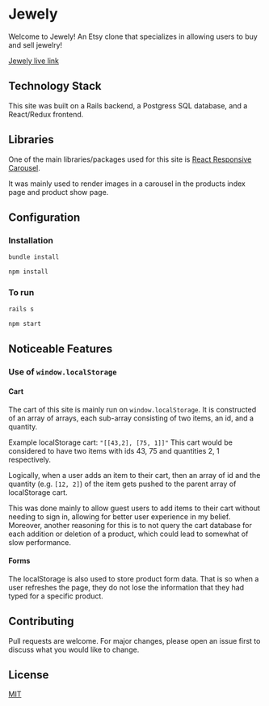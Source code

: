 # Jewely

Welcome to Jewely! An Etsy clone that specializes in allowing users to buy and sell jewelry!

[Jewely live link](https://jewely-fsp.herokuapp.com/#/)

## Technology Stack

This site was built on a Rails backend, a Postgress SQL database, and a React/Redux frontend.

## Libraries
One of the main libraries/packages used for this site is [React Responsive Carousel](https://www.npmjs.com/package/react-responsive-carousel). 

It was mainly used to render images in a carousel in the products index page and product show page. 

## Configuration
### Installation
```ruby
bundle install
```
```javascript
npm install
```
### To run
```ruby
rails s
```
```javascript
npm start
```

## Noticeable Features
### Use of `window.localStorage`
#### Cart
The cart of this site is mainly run on `window.localStorage`. It is constructed of an array of arrays, each sub-array consisting of two items, an id, and a quantity.

Example localStorage cart: `"[[43,2], [75, 1]]"` This cart would be considered to have two items with ids 43, 75 and quantities 2, 1 respectively. 

Logically, when a user adds an item to their cart, then an array of id and the quantity (e.g. `[12, 2]`) of the item gets pushed to the parent array of localStorage cart.

This was done mainly to allow guest users to add items to their cart without needing to sign in, allowing for better user experience in my belief. Moreover, another reasoning for this is to not query the cart database for each addition or deletion of a product, which could lead to somewhat of slow performance.

#### Forms
The localStorage is also used to store product form data. That is so when a user refreshes the page, they do not lose the information that they had typed for a specific product.



## Contributing
Pull requests are welcome. For major changes, please open an issue first to discuss what you would like to change.

## License
[MIT](https://choosealicense.com/licenses/mit/)
